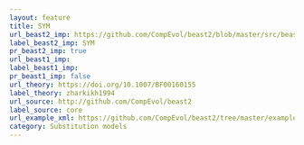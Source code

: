 ```yaml
---
layout: feature
title: SYM
url_beast2_imp: https://github.com/CompEvol/beast2/blob/master/src/beast/evolution/substitutionmodel/SYM.java
label_beast2_imp: SYM
pr_beast2_imp: true
url_beast1_imp: 
label_beast1_imp: 
pr_beast1_imp: false
url_theory: https://doi.org/10.1007/BF00160155
label_theory: zharkikh1994
url_source: http://github.com/CompEvol/beast2
label_source: core
url_example_xml: https://github.com/CompEvol/beast2/tree/master/examples/testSYM.xml
category: Substitution models
---
```

